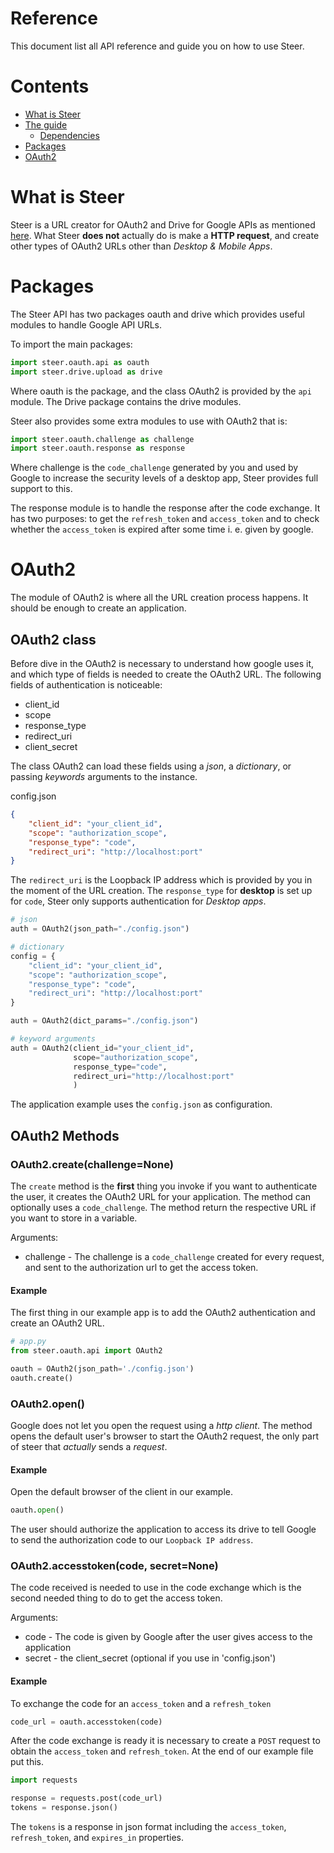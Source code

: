 # Reference
This document list all API reference and guide you on how to use Steer.

# Contents
- [What is Steer](#what-is-steer)
- [The guide](#the-guide)
    - [Dependencies](#dependencies)
- [Packages](#packages)
- [OAuth2](#oauth2)

# What is Steer
Steer is a URL creator for OAuth2 and Drive for Google APIs as mentioned [here](https://github.com/fernando-gap/steer#steer). What Steer **does not** actually do is make a **HTTP request**, and create other types of OAuth2 URLs other than *Desktop & Mobile Apps*.

# Packages
The Steer API has two packages oauth and drive which provides useful modules to handle Google API URLs.

To import the main packages:
```python
import steer.oauth.api as oauth
import steer.drive.upload as drive
```

Where oauth is the package, and the class OAuth2 is provided by the `api` module. The Drive package contains the drive modules.

Steer also provides some extra modules to use with OAuth2 that is:
```python
import steer.oauth.challenge as challenge
import steer.oauth.response as response
```

Where challenge is the `code_challenge` generated by you and used by Google to increase the security levels of a desktop app, Steer provides full support to this. 

The response module is to handle the response after the code exchange. It has two purposes: to get the `refresh_token` and `access_token` and to check whether the `access_token` is expired after some time i. e. given by google.

# OAuth2
The module of OAuth2 is where all the URL creation process happens. It should be enough to create an application.

## OAuth2 class
Before dive in the OAuth2 is necessary to understand how google uses it, and which type of fields is needed to create the OAuth2 URL. The following fields of authentication is noticeable:

- client_id
- scope
- response_type
- redirect_uri
- client_secret

The class OAuth2 can load these fields using a *json*, a *dictionary*, or passing *keywords* arguments to the instance.

config.json
```json
{
    "client_id": "your_client_id",
    "scope": "authorization_scope",
    "response_type": "code",
    "redirect_uri": "http://localhost:port"
}
```
The `redirect_uri` is the Loopback IP address which is provided by you in the moment of the URL creation.
The `response_type` for **desktop** is set up for `code`, Steer only supports authentication for *Desktop apps*.

```python
# json
auth = OAuth2(json_path="./config.json")

# dictionary
config = {
    "client_id": "your_client_id",
    "scope": "authorization_scope",
    "response_type": "code",
    "redirect_uri": "http://localhost:port"
}

auth = OAuth2(dict_params="./config.json")

# keyword arguments
auth = OAuth2(client_id="your_client_id",
              scope="authorization_scope",
              response_type="code",
              redirect_uri="http://localhost:port"
              )
```

The application example uses the `config.json` as configuration. 

## OAuth2 Methods
### OAuth2.create(challenge=None)
The `create` method is the **first** thing you invoke if you want to authenticate the user, it creates the OAuth2 URL for your application. The method can optionally uses a `code_challenge`. The method return the respective URL if you want to store in a variable.

Arguments:
- challenge - The challenge is a `code_challenge` created for every request, and sent to the authorization url to get the access token.

#### Example
The first thing in our example app is to add the OAuth2 authentication and create an OAuth2 URL.

```python
# app.py
from steer.oauth.api import OAuth2

oauth = OAuth2(json_path='./config.json')
oauth.create()
```

### OAuth2.open()
Google does not let you open the request using a *http client*. The method opens the default user's browser to start the OAuth2 request, the only part of steer that *actually* sends a *request*.

#### Example
Open the default browser of the client in our example.
```python
oauth.open()
```

The user should authorize the application to access its drive to tell Google to send the authorization code to our `Loopback IP address`.

<!-- OAuth2 package continuation -->
### OAuth2.accesstoken(code, secret=None)
The code received is needed to use in the code exchange which is the second needed thing to do to get the access token.

Arguments:
- code - The code is given by Google after the user gives access to the application
- secret - the client_secret (optional if you use in 'config.json')

#### Example
To exchange the code for an `access_token` and a `refresh_token`
```python
code_url = oauth.accesstoken(code)
```

After the code exchange is ready it is necessary to create a `POST` request to obtain the `access_token` and `refresh_token`.
At the end of our example file put this.
```python
import requests

response = requests.post(code_url)
tokens = response.json()
```
The `tokens` is a response in json format including the `access_token`, `refresh_token`, and `expires_in` properties.
